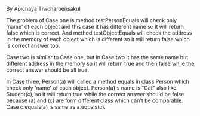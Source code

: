 By Apichaya Tiwcharoensakul

The problem of Case one is method testPersonEquals will check only 'name' of
each object and this case it has different name so it will return false which
is correct. And method testObjectEquals will check the address in the memory of
each object which is different so it will return false which is correct answer too.

Case two is similar to Case one, but in Case two it has the same name but
different address in the memory so it will return true and then false while the correct answer should be all true.

In Case three, Person(a) will called a method equals in class Person which check only 'name' of each object. Person(a)'s name is "Cat" also like Student(c), so it will return true while the correct answer should be false because (a) and (c)
are form different class which can't be comparable. Case c.equals(a) is same as
a.equals(c).
